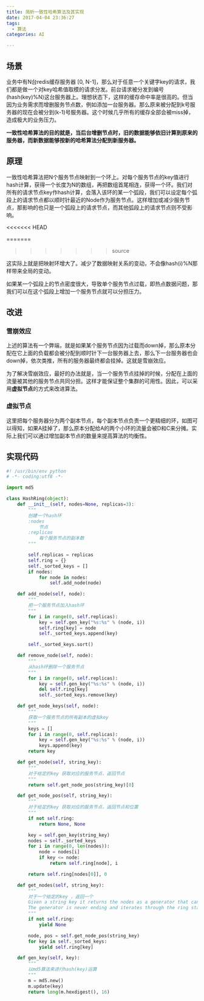 ```yaml
---
title: 简析一致性哈希算法及其实现
date: 2017-04-04 23:36:27
tags:
  - 算法
categories: AI

---
```


## 场景

业务中有N台redis缓存服务器 [0, N-1]，那么对于任意一个关键字key的请求，我们都是做一个对key哈希值取模的请求分发。前台请求被分发到编号(hash(key)%N)这台服务器上。理想状态下，这样的缓存命中率是很高的。但当因为业务需求而增删服务节点数，例如添加一台服务器。那么原来被分配到k号服务器的现在会被分到(k-1)号服务器。这个时候几乎所有的缓存全部会被miss掉，造成极大的业务压力。

**一致性哈希算法的目的就是，当后台增删节点时，旧的数据能够依旧计算到原来的服务器，而新数据能够按新的哈希算法分配到新服务器。**

<!--more-->

## 原理

一致性哈希算法把N个服务节点映射到一个环上。对每个服务节点的key值进行hash计算，获得一个长度为N的数组，再把数组首尾相连，获得一个环。我们对所有的请求节点key作hash计算，会落入该环的某一个弧段，我们可以设定每个弧段上的请求节点都以顺时针最近的Node作为服务节点。这样增加或减少服务节点，那影响的也只是一个弧段上的请求节点，而其他弧段上的请求节点则不受影响。

<<<<<<< HEAD

=======

>>>>>>> source

这实际上就是把映射环增大了。减少了数据映射关系的变动，不会像hash(i)%N那样带来全局的变动。

如果某一个弧段上的节点密度很大，导致单个服务节点过载，即热点数据问题，那我们可以在这个弧段上增加一个服务节点就可以分担压力。



## 改进

### 雪崩效应

上述的算法有一个弊端，就是如果某个服务节点因为过载而down掉，那么原本分配在它上面的负载都会被分配到顺时针下一台服务器上去，那么下一台服务器也会down掉，依次类推，所有的服务器最终都会挂掉。这就是雪崩效应。

为了解决雪崩效应，最好的办法就是，当一个服务节点挂掉的时候，分配在上面的流量被其他的服务节点共同分担。这样才能保证整个集群的可用性。因此，可以采用**虚拟节点**的方式来改进算法。

### 虚拟节点



这里把每个服务器分为两个副本节点，每个副本节点负责一个更精细的环，如图可以得知，如果A挂掉了，那么原本分配给A的两个小环的流量会被D和C来分摊。实际上我们可以通过增加副本节点的数量来提高算法的均衡性。



## 实现代码

```python
#! /usr/bin/env python
# -*- coding:utf8 -*-

import md5

class HashRing(object):
    def __init__(self, nodes=None, replicas=3):
        """
        创建一个hash环
        :nodes 
            节点 
        :replicas
            每个服务节点的副本数
        """

        self.replicas = replicas
        self.ring = {}
        self._sorted_keys = []
        if nodes:
            for node in nodes:
                self.add_node(node)

    def add_node(self, node):
        """
        把一个服务节点加入hash环
        """
        for i in range(0, self.replicas):
            key = self.gen_key("%s:%s" % (node, i))
            self.ring[key] = node
            self._sorted_keys.append(key)

        self._sorted_keys.sort()

    def remove_node(self, node):
        """
        从hash环删除一个服务节点
        """
        for i in range(0, self.replicas):
            key = self.gen_key("%s:%s" % (node, i))
            del self.ring[key]
            self._sorted_keys.remove(key)

    def get_node_keys(self, node):
        """
        获取一个服务节点的所有副本的虚拟key
        """
        keys = []
        for i in range(0, self.replicas):
            key = self.gen_key("%s:%s" % (node, i))
            keys.append(key)
        return key

    def get_node(self, string_key):
        """
		对于给定的key 获取对应的服务节点，返回节点
        """
        return self.get_node_pos(string_key)[0]

    def get_node_pos(self, string_key):
        """
        对于给定的key 获取对应的服务节点，返回节点和位置
        """
        if not self.ring:
            return None, None

        key = self.gen_key(string_key)
        nodes = self._sorted_keys
        for i in range(0, len(nodes)):
            node = nodes[i]
            if key <= node:
                return self.ring[node], i

        return self.ring[nodes[0]], 0

    def get_nodes(self, string_key):
        """
        对于一个给定的key ，返回一个
        Given a string key it returns the nodes as a generator that can hold the key.
        The generator is never ending and iterates through the ring starting at the correct position.
        """
        if not self.ring:
            yield None

        node, pos = self.get_node_pos(string_key)
        for key in self._sorted_keys:
            yield self.ring[key]

    def gen_key(self, key):
        """
		以md5算法来进行hash(key)运算
        """
        m = md5.new()
        m.update(key)
        return long(m.hexdigest(), 16)
```

